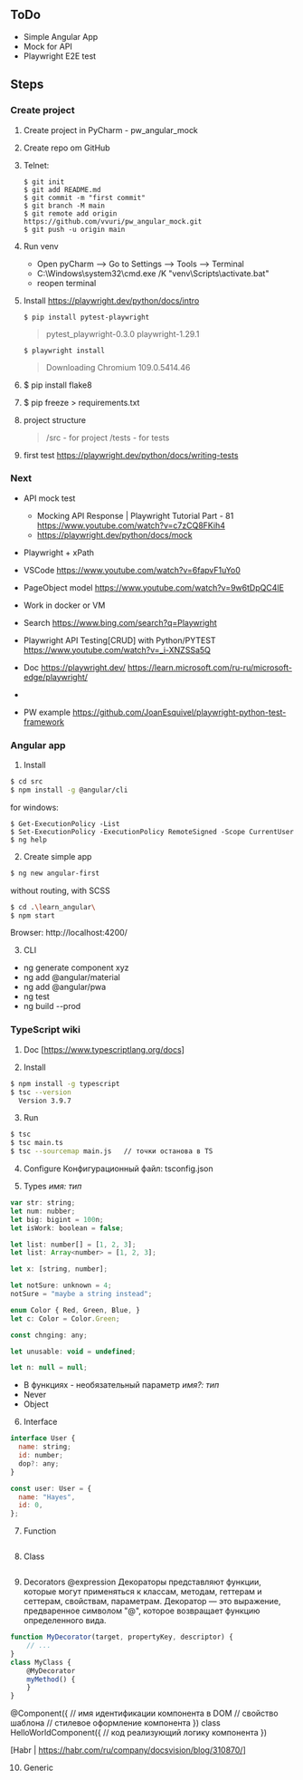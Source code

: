 ## ToDo
- Simple Angular App
- Mock for API
- Playwright E2E test


## Steps
### Create project
1. Create project in PyCharm - pw_angular_mock
2. Create repo om GitHub
3. Telnet:
    ```
    $ git init
    $ git add README.md
    $ git commit -m "first commit"
    $ git branch -M main
    $ git remote add origin https://github.com/vvuri/pw_angular_mock.git
    $ git push -u origin main
    ```    
4. Run venv
   - Open pyCharm --> Go to Settings --> Tools --> Terminal
   - C:\Windows\system32\cmd.exe /K  "venv\Scripts\activate.bat"
   - reopen terminal	
5. Install https://playwright.dev/python/docs/intro

   ``` $ pip install pytest-playwright ```
    > pytest_playwright-0.3.0
    > playwright-1.29.1
    
   ```$ playwright install```    
    > Downloading Chromium 109.0.5414.46 
6. $ pip install flake8
7. $ pip freeze > requirements.txt 	
8. project structure
    > /src - for project
      /tests - for tests
9. first test
    https://playwright.dev/python/docs/writing-tests

### Next

- API mock test
    - Mocking API Response | Playwright Tutorial Part - 81
        https://www.youtube.com/watch?v=c7zCQ8FKih4
    - https://playwright.dev/python/docs/mock

- Playwright + xPath

- VSCode
    https://www.youtube.com/watch?v=6fapvF1uYo0

- PageObject model
    https://www.youtube.com/watch?v=9w6tDpQC4lE

- Work in docker or VM

- Search 
    https://www.bing.com/search?q=Playwright

- Playwright API Testing[CRUD] with Python/PYTEST
    https://www.youtube.com/watch?v=_i-XNZSSa5Q

- Doc
    https://playwright.dev/
    https://learn.microsoft.com/ru-ru/microsoft-edge/playwright/
- 
- PW example
    https://github.com/JoanEsquivel/playwright-python-test-framework

### Angular app
1.  Install
```bash
$ cd src
$ npm install -g @angular/cli
```
for windows:
```
$ Get-ExecutionPolicy -List
$ Set-ExecutionPolicy -ExecutionPolicy RemoteSigned -Scope CurrentUser
$ ng help
```

2. Create simple app
```bash
$ ng new angular-first
```
without routing, with SCSS
```bash
$ cd .\learn_angular\
$ npm start
```
Browser: http://localhost:4200/

3. CLI
- ng generate component xyz
- ng add @angular/material
- ng add @angular/pwa
- ng test
- ng build --prod

### TypeScript wiki

1. Doc
[https://www.typescriptlang.org/docs]

2. Install
```bash
$ npm install -g typescript
$ tsc --version
  Version 3.9.7
```

3. Run
```bash
$ tsc
$ tsc main.ts
$ tsc --sourcemap main.js   // точки останова в TS
```

4. Configure
Конфигурационный файл: tsconfig.json

5. Types
*имя: тип*
```js
var str: string;
let num: nubber;
let big: bigint = 100n;
let isWork: boolean = false;

let list: number[] = [1, 2, 3];
let list: Array<number> = [1, 2, 3];

let x: [string, number];
```

```js
let notSure: unknown = 4;
notSure = "maybe a string instead";
```

```js
enum Color { Red, Green, Blue, }
let c: Color = Color.Green;
```

```js
const chnging: any;

let unusable: void = undefined;

let n: null = null;
```

- В функциях - необязательный параметр *имя?: тип*
- Never
- Object

6. Interface
```js
interface User {
  name: string;
  id: number;
  dop?: any;
}

const user: User = {
  name: "Hayes",
  id: 0,
};
```

7. Function
```js
```

8. Class
```js
```


9. Decorators
@expression
Декораторы представляют функции, которые могут применяться к классам, методам, геттерам и сеттерам, свойствам, параметрам.
Декоратор — это выражение, предваренное символом "@", которое возвращает функцию определенного вида.
```js
function MyDecorator(target, propertyKey, descriptor) {
    // ...
}
class MyClass {
    @MyDecorator
    myMethod() {
    }
}
```
@Component({
  // имя идентификации компонента в DOM
  // свойство шаблона
  // стилевое оформление компонента
})
class HelloWorldComponent({
  // код реализующий логику компонента
})

[Habr | https://habr.com/ru/company/docsvision/blog/310870/]

10. Generic
```js
```


